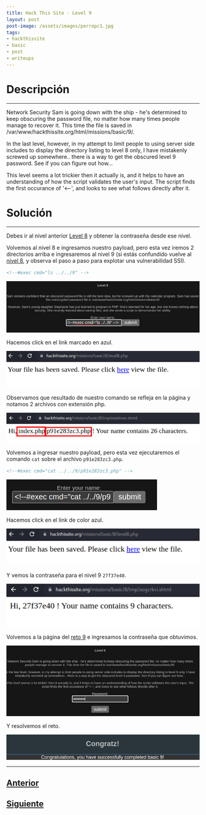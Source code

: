 ```yaml
---
title: Hack This Site - Level 9
layout: post
post-image: /assets/images/perropc1.jpg 
tags:
- hackthissite
- basic
- post
- writeups
---
```

# Descripción
---

Network Security Sam is going down with the ship - he's determined to keep obscuring the password file, no matter how many times people manage to recover it. This time the file is saved in /var/www/hackthissite.org/html/missions/basic/9/.

In the last level, however, in my attempt to limit people to using server side includes to display the directory listing to level 8 only, I have mistakenly screwed up somewhere.. there is a way to get the obscured level 9 password. See if you can figure out how...

This level seems a lot trickier then it actually is, and it helps to have an understanding of how the script validates the user's input. The script finds the first occurance of '<--', and looks to see what follows directly after it.

# Solución
---

Debes ir al nivel anterior [Level 8](https://www.hackthissite.org/missions/basic/8/) y obtener la contraseña desde ese nivel.

Volvemos al nivel 8 e ingresamos nuestro payload, pero esta vez iremos 2 directorios arriba e ingresaremos al nivel 9 (si estás confundido vuelve al [nivel 8](/blog/Level-8), y observa el paso a paso para explotar una vulnerabilidad SSI).

```html
<!--#exec cmd="ls ../../9" -->     
```

![](/images/images-hts-basic/level9-1.png)

Hacemos click en el link marcado en azul.

![](/images/images-hts-basic/level9-2.png)

Observamos que resultado de nuestro comando se refleja en la página y notamos 2 archivos con extensión php.

![](/images/images-hts-basic/level9-3.png)

Volvemos a ingresar nuestro payload, pero esta vez ejecutaremos el comando `cat` sobre el archivo `p91e283zc3.php`.

```html
<!--#exec cmd="cat ../../9/p91e283zc3.php" -->     
```

![](/images/images-hts-basic/level9-4.png)

Hacemos click en el link de color azul.

![](/images/images-hts-basic/level9-5.png)

Y vemos la contraseña para el nivel 9 `27f37e40`.

![](/images/images-hts-basic/level9-6.png)

Volvemos a la página del [reto 9](https://www.hackthissite.org/missions/basic/9/) e ingresamos la contraseña que obtuvimos.

![](/images/images-hts-basic/level9-7.png)

Y resolvemos el reto.

![](/images/images-hts-basic/level9-8.png)

---

## [Anterior](/Level-8)
## [Siguiente](/Level-10)